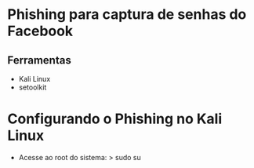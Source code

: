 # Phishing para captura de senhas do Facebook

## Ferramentas
* Kali Linux
* setoolkit

# Configurando o Phishing no Kali Linux
* Acesse ao root do sistema: > sudo su
